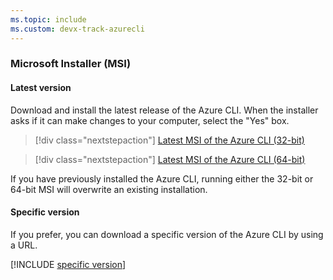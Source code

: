 ```yaml
---
ms.topic: include
ms.custom: devx-track-azurecli
---
```


### Microsoft Installer (MSI)

#### Latest version

Download and install the latest release of the Azure CLI. When the installer asks if it can make
changes to your computer, select the "Yes" box.

> [!div class="nextstepaction"]
> [Latest MSI of the Azure CLI (32-bit)][01]

> [!div class="nextstepaction"]
> [Latest MSI of the Azure CLI (64-bit)][02]

If you have previously installed the Azure CLI, running either the 32-bit or 64-bit MSI will
overwrite an existing installation.

#### Specific version

If you prefer, you can download a specific version of the Azure CLI by using a URL.

[!INCLUDE [specific version](./specific-version.md)]

<!-- link references -->

[01]: https://aka.ms/installazurecliwindows
[02]: https://aka.ms/installazurecliwindowsx64
